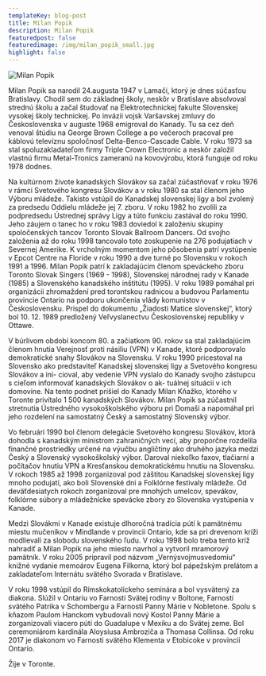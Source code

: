 ```yaml
---
templateKey: blog-post
title: Milan Popik
description: Milan Popik
featuredpost: false
featuredimage: /img/milan_popik_small.jpg
highlight: false
---
```

![Milan Popik](/img/milan_popik_big.jpg "Milan Popik")

Milan Popik sa narodil 24.augusta 1947 v Lamači, ktorý je dnes súčasťou Bratislavy. Chodil sem do základnej školy, neskôr v Bratislave absolvoval strednú školu a začal študovať na Elektrotechnickej fakulte Slovenskej vysokej školy technickej. Po invázii vojsk Varšavskej zmluvy do Československa v auguste 1968 emigroval do Kanady. Tu sa cez deň venoval štúdiu na George Brown College a po večeroch pracoval pre káblovú televíznu spoločnosť Delta-Benco-Cascade Cable. V roku 1973 sa stal spoluzakladateľom firmy Triple Crown Electronic a neskôr založil vlastnú firmu Metal-Tronics zameranú na kovovýrobu, ktorá funguje od roku 1978 dodnes.

Na kultúrnom živote kanadských Slovákov sa začal zúčastňovať v roku 1976 v rámci Svetového kongresu Slovákov a v roku 1980 sa stal členom jeho Výboru mládeže. Takisto vstúpil do Kanadskej slovenskej ligy a bol zvolený za predsedu Oddielu mládeže jej 7. zboru. V roku 1982 ho zvolili za podpredsedu Ústrednej správy Ligy a túto funkciu zastával do roku 1990. Jeho záujem o tanec ho v roku 1983 doviedol k založeniu skupiny spoločenských tancov Toronto Slovak Ballroom Dancers. Od svojho založenia až do roku 1998 tancovalo toto zoskupenie na 276 podujatiach v Severnej Amerike. K vrcholným momentom jeho pôsobenia patrí vystúpenie v Epcot Centre na Floride v roku 1990 a dve turné po Slovensku v rokoch 1991 a 1996. Milan Popik patrí k zakladajúcim členom speváckeho zboru Toronto Slovak Singers (1969 - 1998), Slovenskej národnej rady v Kanade (1985) a Slovenského kanadského inštitútu (1995). V roku 1989 pomáhal pri organizácii zhromaždení pred torontskou radnicou a budovou Parlamentu provincie Ontario na podporu ukončenia vlády komunistov v Československu. Prispel do dokumentu „Žiadosti Matice slovenskej“, ktorý bol 10. 12. 1989 predložený Veľvyslanectvu Československej republiky v Ottawe.

V búrlivom období koncom 80. a začiatkom 90. rokov sa stal zakladajúcim členom hnutia Verejnosť proti násiliu (VPN) v Kanade, ktoré podporovalo demokratické snahy Slovákov na Slovensku. V roku 1990 pricestoval na Slovensko ako predstaviteľ Kanadskej slovenskej ligy a Svetového kongresu Slovákov a ini- cioval, aby vedenie VPN vyslalo do Kanady svojho zástupcu s cieľom informovať kanadských Slovákov o ak- tuálnej situácii v ich domovine. Na tento podnet prišiel do Kanady Milan Kňažko, ktorého v Toronte privítalo 1 500 kanadských Slovákov. Milan Popik sa zúčastnil stretnutia Ústredného vysokoškolského výboru pri Domaši a napomáhal pri jeho rozdelení na samostatný Český a samostatný Slovenský výbor.

Vo februári 1990 bol členom delegácie Svetového kongresu Slovákov, ktorá dohodla s kanadským ministrom zahraničných vecí, aby proporčne rozdelila finančné prostriedky určené na výučbu angličtiny ako druhého jazyka medzi Český a Slovenský vysokoškolský výbor. Daroval niekoľko faxov, tlačiarní a počítačov hnutiu VPN a Kresťanskou demokratickému hnutiu na Slovensku. 
V rokoch 1985 až 1998 zorganizoval pod záštitou Kanadskej slovenskej ligy mnoho podujatí, ako boli Slovenské dni a Folklórne festivaly mládeže. Od deväťdesiatych rokoch zorganizoval pre mnohých umelcov, spevákov, folklórne súbory a mládežnícke spevácke zbory zo Slovenska vystúpenia v Kanade.

Medzi Slovákmi v Kanade existuje dlhoročná tradícia pútí k pamätnému miestu mučeníkov v Mindlande v provincii Ontario, kde sa pri drevenom kríži modlievali za slobodu slovenského ľudu. V roku 1998 bolo treba tento kríž nahradiť a Milan Popik na jeho miesto navrhol a vytvoril mramorový pamätník. V roku 2005 pripravil pod názvom „Vernýsvojmusvedomiu“ knižné vydanie memoárov Eugena Filkorna, ktorý bol pápežským prelátom a zakladateľom Internátu svätého Svorada v Bratislave.

V roku 1998 vstúpil do Rímskokatolíckeho seminára a bol vysvätený za diakona. Slúžil v Ontariu vo Farnosti Svätej rodiny v Boltone, Farnosti svätého Patrika v Schombergu a Farnosti Panny Márie v Nobletone. Spolu s kňazom Paulom Hanckom vybudovali nový Kostol Panny Márie a zorganizovali viacero pútí do Guadalupe v Mexiku a do Svätej zeme. Bol ceremoniárom kardinála Aloysiusa Ambroziča a Thomasa Collinsa. Od roku 2017 je diakonom vo Farnosti svätého Klementa v Etobicoke v provincii Ontario.

Žije v Toronte.